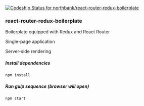 [ ![Codeship Status for northbank/react-router-redux-boilerplate](https://app.codeship.com/projects/761127d0-b859-0135-927d-526acccf6b4d/status?branch=master)](https://app.codeship.com/projects/259006)

### react-router-redux-boilerplate

Boilerplate equipped with Redux and React Router

Single-page application

Server-side rendering

##### Install dependencies
`npm install`

##### Run gulp sequence (browser will open)
`npm start`
